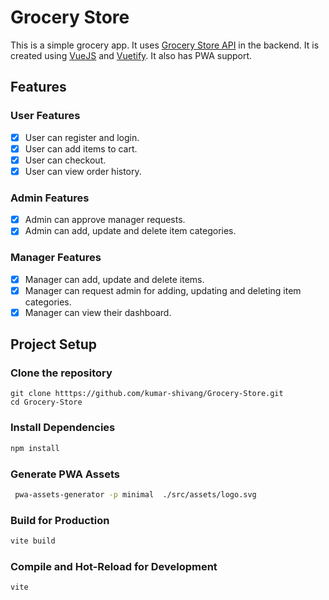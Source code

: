 # Grocery Store
This is a simple grocery app. It uses [Grocery Store API](github.com/kumar-shivang/Grocery-Store-API) in the backend.
It is created using [VueJS](https://vuejs.org/) and [Vuetify](https://vuetifyjs.com/).
It also has PWA support.

## Features
### User Features
- [x] User can register and login.
- [x] User can add items to cart.
- [x] User can checkout.
- [x] User can view order history.

### Admin Features
- [x] Admin can approve manager requests.
- [x] Admin can add, update and delete item categories.

### Manager Features
- [x] Manager can add, update and delete items.
- [x] Manager can request admin for adding, updating and deleting item categories.
- [x] Manager can view their dashboard.

## Project Setup
### Clone the repository
```shell
git clone htttps://github.com/kumar-shivang/Grocery-Store.git
cd Grocery-Store
```
### Install Dependencies

```sh
npm install
```
### Generate PWA Assets

```sh
 pwa-assets-generator -p minimal  ./src/assets/logo.svg
```

### Build for Production

```sh
vite build
```


### Compile and Hot-Reload for Development

```sh
vite
```

